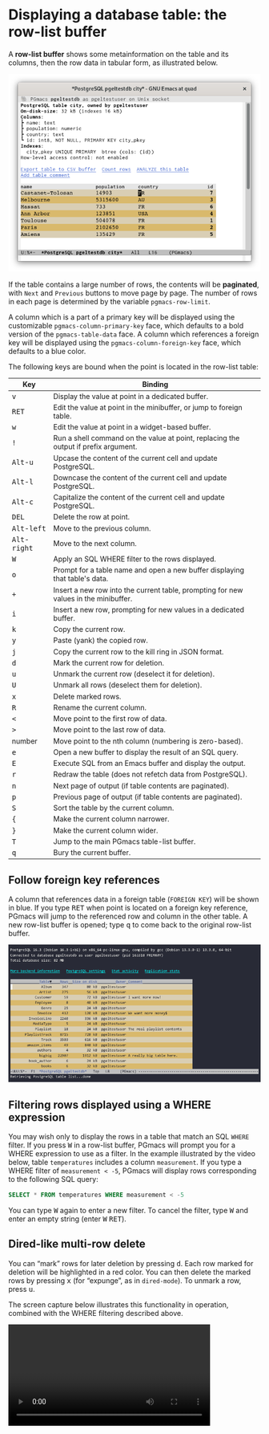 # Displaying a database table: the row-list buffer

A **row-list buffer** shows some metainformation on the table and its columns, then the row data in
tabular form, as illustrated below.

![Screenshot table](img/screenshot-table.png)

If the table contains a large number of rows, the contents will be **paginated**, with `Next` and
`Previous` buttons to move page by page. The number of rows in each page is determined by the
variable `pgmacs-row-limit`.

A column which is a part of a primary key will be displayed using the customizable
`pgmacs-column-primary-key` face, which defaults to a bold version of the `pgmacs-table-data` face.
A column which references a foreign key will be displayed using the `pgmacs-column-foreign-key`
face, which defaults to a blue color.

The following keys are bound when the point is located in the row-list table:

| Key                             | Binding                                                                              |
|---------------------------------|--------------------------------------------------------------------------------------|
| <kbd>v</kbd>                    | Display the value at point in a dedicated buffer.                                    |
| <kbd>RET</kbd>                  | Edit the value at point in the minibuffer, or jump to foreign table.                 |
| <kbd>w</kbd>                    | Edit the value at point in a widget-based buffer.                                    |
| <kbd>!</kbd>                    | Run a shell command on the value at point, replacing the output if prefix argument.  |
| <kbd>Alt</kbd>-<kbd>u</kbd>     | Upcase the content of the current cell and update PostgreSQL.                        |
| <kbd>Alt</kbd>-<kbd>l</kbd>     | Downcase the content of the current cell and update PostgreSQL.                      |
| <kbd>Alt</kbd>-<kbd>c</kbd>     | Capitalize the content of the current cell and update PostgreSQL.                    |
| <kbd>DEL</kbd>                  | Delete the row at point.                                                             |
| <kbd>Alt</kbd>-<kbd>left</kbd>  | Move to the previous column.                                                         |
| <kbd>Alt</kbd>-<kbd>right</kbd> | Move to the next column.                                                             |
| <kbd>W</kbd>                    | Apply an SQL WHERE filter to the rows displayed.                                     |
| <kbd>o</kbd>                    | Prompt for a table name and open a new buffer displaying that table's data.          |
| <kbd>+</kbd>                    | Insert a new row into the current table, prompting for new values in the minibuffer. |
| <kbd>i</kbd>                    | Insert a new row, prompting for new values in a dedicated buffer.                    |
| <kbd>k</kbd>                    | Copy the current row.                                                                |
| <kbd>y</kbd>                    | Paste (yank) the copied row.                                                         |
| <kbd>j</kbd>                    | Copy the current row to the kill ring in JSON format.                                |
| <kbd>d</kbd>                    | Mark the current row for deletion.                                                   |
| <kbd>u</kbd>                    | Unmark the current row (deselect it for deletion).                                   |
| <kbd>U</kbd>                    | Unmark all rows (deselect them for deletion).                                        |
| <kbd>x</kbd>                    | Delete marked rows.                                                                  |
| <kbd>R</kbd>                    | Rename the current column.                                                           |
| <kbd><</kbd>                    | Move point to the first row of data.                                                 |
| <kbd>></kbd>                    | Move point to the last row of data.                                                  |
| number                          | Move point to the nth column (numbering is zero-based).                              |
| <kbd>e</kbd>                    | Open a new buffer to display the result of an SQL query.                             |
| <kbd>E</kbd>                    | Execute SQL from an Emacs buffer and display the output.                             |
| <kbd>r</kbd>                    | Redraw the table (does not refetch data from PostgreSQL).                            |
| <kbd>n</kbd>                    | Next page of output (if table contents are paginated).                               |
| <kbd>p</kbd>                    | Previous page of output (if table contents are paginated).                           |
| <kbd>S</kbd>                    | Sort the table by the current column.                                                |
| <kbd>{</kbd>                    | Make the current column narrower.                                                    |
| <kbd>}</kbd>                    | Make the current column wider.                                                       |
| <kbd>T</kbd>                    | Jump to the main PGmacs table-list buffer.                                           |
| <kbd>q</kbd>                    | Bury the current buffer.                                                             |



## Follow foreign key references

A column that references data in a foreign table (`FOREIGN KEY`) will be shown in blue. If you type
<kbd>RET</kbd> when point is located on a foreign key reference, PGmacs will jump to the referenced
row and column in the other table. A new row-list buffer is opened; type <kbd>q</kbd> to come back
to the original row-list buffer.

![Following foreign key](img/follow-foreign-key.gif)



## Filtering rows displayed using a WHERE expression

You may wish only to display the rows in a table that match an SQL `WHERE` filter. If you press
<kbd>W</kbd> in a row-list buffer, PGmacs will prompt you for a WHERE expression to use as a filter.
In the example illustrated by the video below, table `temperatures` includes a column
`measurement`. If you type a WHERE filter of `measurement < -5`, PGmacs will display rows
corresponding to the following SQL query:

```sql
SELECT * FROM temperatures WHERE measurement < -5
```

You can type <kbd>W</kbd> again to enter a new filter. To cancel the filter, type <kbd>W</kbd> and enter an
empty string (enter <kbd>W</kbd> <kbd>RET</kbd>).


## Dired-like multi-row delete

You can “mark” rows for later deletion by pressing <kbd>d</kbd>. Each row marked for deletion will
be highlighted in a red color. You can then delete the marked rows by pressing <kbd>x</kbd> (for
“expunge”, as in `dired-mode`). To unmark a row, press <kbd>u</kbd>.


The screen capture below illustrates this functionality in
operation, combined with the WHERE filtering described above.


<video width="80%" autoplay loop>
  <source
  src="https://github.com/emarsden/emarsden.github.io/raw/refs/heads/main/assets/pgmacs-where-filter-multidelete.mp4">
</video>

